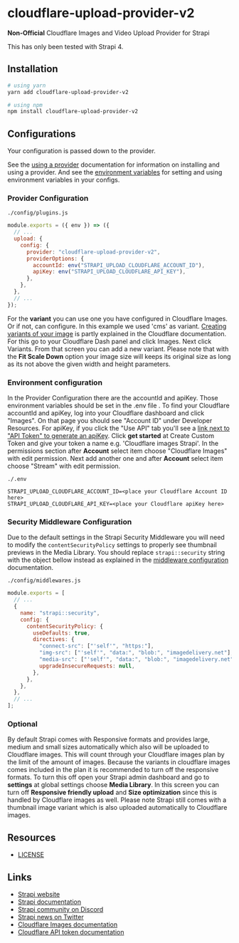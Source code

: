 # cloudflare-upload-provider-v2

<!-- [![npm version](https://img.shields.io/npm/v/strapi-provider-upload-cloudflare-2.svg)](https://www.npmjs.org/package/cloudflare-upload-provider-v2) -->
<!-- [![npm downloads](https://img.shields.io/npm/dm/strapi-provider-upload-cloudflare-2.svg)](https://www.npmjs.org/package/cloudflare-upload-provider-v2) -->

**Non-Official** Cloudflare Images and Video Upload Provider for Strapi

This has only been tested with Strapi 4.

## Installation

```bash
# using yarn
yarn add cloudflare-upload-provider-v2

# using npm
npm install cloudflare-upload-provider-v2
```

## Configurations

Your configuration is passed down to the provider.

See the [using a provider](https://docs.strapi.io/developer-docs/latest/plugins/upload.html#using-a-provider) documentation for information on installing and using a provider. And see the [environment variables](https://docs.strapi.io/developer-docs/latest/setup-deployment-guides/configurations/optional/environment.html#environment-variables) for setting and using environment variables in your configs.

### Provider Configuration

`./config/plugins.js`

```js
module.exports = ({ env }) => ({
  // ...
  upload: {
    config: {
      provider: "cloudflare-upload-provider-v2",
      providerOptions: {
        accountId: env("STRAPI_UPLOAD_CLOUDFLARE_ACCOUNT_ID"),
        apiKey: env("STRAPI_UPLOAD_CLOUDFLARE_API_KEY"),
      },
    },
  },
  // ...
});
```

For the **variant** you can use one you have configured in Cloudflare Images. Or if not, can configure. In this example we used 'cms' as variant. [Creating variants of your image](https://developers.cloudflare.com/images/cloudflare-images/transform/resize-images/) is partly explained in the Cloudflare documentation. For this go to your Cloudflare Dash panel and click Images. Next click Variants. From that screen you can add a new variant. Please note that with the **Fit Scale Down** option your image size will keeps its original size as long as its not above the given width and height parameters.

### Environment configuration

In the Provider Configuration there are the accountId and apiKey. Those environment variables should be set in the .env file .
To find your Cloudflare accountId and apiKey, log into your Cloudflare dashboard and click "Images". On that page you should see "Account ID" under Developer Resources. For apiKey, if you click the "Use API" tab you'll see a [link next to "API Token" to generate an apiKey](https://dash.cloudflare.com/profile/api-tokens). Click **get started** at Create Custom Token and give your token a name e.g. 'Cloudflare images Strapi'. In the permissions section after **Account** select item choose "Cloudflare Images" with edit permission. Next add another one and after **Account** select item choose "Stream" with edit permission.

`./.env`

```env
STRAPI_UPLOAD_CLOUDFLARE_ACCOUNT_ID=<place your Cloudflare Account ID here>
STRAPI_UPLOAD_CLOUDFLARE_API_KEY=<place your Cloudflare apiKey here>
```

### Security Middleware Configuration

Due to the default settings in the Strapi Security Middleware you will need to modify the `contentSecurityPolicy` settings to properly see thumbnail previews in the Media Library. You should replace `strapi::security` string with the object bellow instead as explained in the [middleware configuration](https://docs.strapi.io/developer-docs/latest/setup-deployment-guides/configurations/required/middlewares.html#loading-order) documentation.

`./config/middlewares.js`

```js
module.exports = [
  // ...
  {
    name: "strapi::security",
    config: {
      contentSecurityPolicy: {
        useDefaults: true,
        directives: {
          "connect-src": ["'self'", "https:"],
          "img-src": ["'self'", "data:", "blob:", "imagedelivery.net"],
          "media-src": ["'self'", "data:", "blob:", "imagedelivery.net"],
          upgradeInsecureRequests: null,
        },
      },
    },
  },
  // ...
];
```

### Optional

By default Strapi comes with Responsive formats and provides large, medium and small sizes automatically which also will be uploaded to Cloudflare images. This will count through your Cloudflare images plan by the limit of the amount of images. Because the variants in cloudflare images comes included in the plan it is recommended to turn off the responsive formats. To turn this off open your Strapi admin dashboard and go to **settings** at global settings choose **Media Library**. In this screen you can turn off **Responsive friendly upload** and **Size optimization** since this is handled by Cloudflare images as well.
Please note Strapi still comes with a thumbnail image variant which is also uploaded automatically to Cloudflare images.

## Resources

- [LICENSE](LICENSE)

## Links

- [Strapi website](https://strapi.io/)
- [Strapi documentation](https://docs.strapi.io)
- [Strapi community on Discord](https://discord.strapi.io)
- [Strapi news on Twitter](https://twitter.com/strapijs)
- [Cloudflare Images documentation](https://developers.cloudflare.com/images/cloudflare-images/)
- [Cloudflare API token documentation](https://developers.cloudflare.com/api/tokens/)
